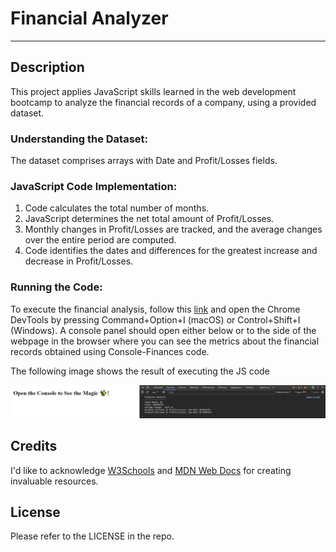 # Financial Analyzer

---

## Description

This project applies JavaScript skills learned in the web development bootcamp to analyze the financial records of a company, using a provided dataset.

### Understanding the Dataset:

The dataset comprises arrays with Date and Profit/Losses fields.

### JavaScript Code Implementation:

1. Code calculates the total number of months.
1. JavaScript determines the net total amount of Profit/Losses.
1. Monthly changes in Profit/Losses are tracked, and the average changes over the entire period are computed.
1. Code identifies the dates and differences for the greatest increase and decrease in Profit/Losses.

### Running the Code:

To execute the financial analysis, follow this [link](https://natves.github.io/Console-Finances/) and open the Chrome DevTools by pressing Command+Option+I (macOS) or Control+Shift+I (Windows). A console panel should open either below or to the side of the webpage in the browser where you can see the metrics about the financial records obtained using Console-Finances code.

The following image shows the result of executing the JS code

![App screenshot](images/screenshot_working_JS.jpg)

## Credits

I'd like to acknowledge [W3Schools](https://www.w3schools.com) and [MDN Web Docs](https://developer.mozilla.org/en-US/) for creating invaluable resources.

## License

Please refer to the LICENSE in the repo.



